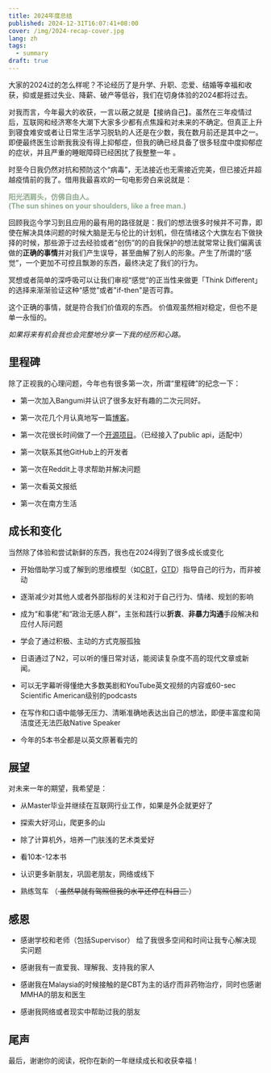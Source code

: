 ```yaml
---
title: 2024年度总结
published: 2024-12-31T16:07:41+08:00
cover: /img/2024-recap-cover.jpg
lang: zh
tags:
  - summary
draft: true
---
```


大家的2024过的怎么样呢？不论经历了是升学、升职、恋爱、结婚等幸福和收获，抑或是捱过失业、降薪、破产等低谷，我们在切身体验的2024都将过去。

对我而言，今年最大的收获，一言以蔽之就是【接纳自己】。虽然在三年疫情过后，互联网和经济寒冬大潮下大家多少都有点焦躁和对未来的不确定。但真正上升到寝食难安或者让日常生活学习脱轨的人还是在少数，我在数月前还是其中之一。即便最终医生诊断我我没有得上抑郁症，但我的确已经具备了很多轻度中度抑郁症的症状，并且严重的睡眠障碍已经困扰了我整整一年 。

时至今日我仍然对抗和预防这个“病毒”，无法接近也无需接近完美，但已接近并超越疫情前的我了。借用我最喜欢的一句电影旁白来说就是：

<strong style="color:#90AA90"> 阳光洒肩头，仿佛自由人。<br> (The sun shines on your shoulders, like a free man.) </strong>

回顾我迄今学习到且应用的最有用的路径就是：我们的想法很多时候并不可靠，即使在解决具体问题的时候大脑是无与伦比的计划机，但在情绪这个大旗左右下做抉择的时候，那些源于过去经验或者“创伤”的的自我保护的想法就常常让我们偏离该做的**正确的事情**并对我们产生误导，甚至曲解了别人的形象。产生了所谓的“感觉”，一个更加不可控且飘渺的东西，最终决定了我们的行为。

冥想或者简单的深呼吸可以让我们审视“感觉”的正当性来做更「Think Different」的选择来渐渐验证这种“感觉”或者"if-then"是否可靠。

这个正确的事情，就是符合我们价值观的东西。 价值观虽然相对稳定，但也不是单一永恒的。

*如果将来有机会我也会完整地分享一下我的经历和心路。*

## 里程碑

除了正视我的心理问题，今年也有很多第一次，所谓“里程碑”的纪念一下：

* 第一次加入Bangumi并认识了很多友好有趣的二次元同好。

* 第一次花几个月认真地写一篇[博客](https://flynncao.uk/posts/translation-group-review/)。

* 第一次花很长时间做了一个[开源项目](https://github.com/flynncao/afanime)。（已经接入了public api，适配中）

* 第一次联系其他GitHub上的开发者

* 第一次在Reddit上寻求帮助并解决问题

* 第一次看英文报纸

* 第一次在南方生活

## 成长和变化

当然除了体验和尝试新鲜的东西，我也在2024得到了很多成长或变化

* 开始借助学习或了解到的思维模型（如[CBT](https://www.goodreads.com/book/show/55742256-cognitive-behavioral-therapy-for-depression)，[GTD](https://m.douban.com/book/subject/1316569/)）指导自己的行为，而非被动

* 逐渐减少对其他人或者外部指标的关注和对于自己行为、情绪、规划的影响

* 成为“和事佬”和“政治无感人群”，主张和践行以**折衷**、**非暴力沟通**手段解决和应付人际问题

* 学会了通过积极、主动的方式克服孤独

* 日语通过了N2，可以听的懂日常对话，能阅读复杂度不高的现代文章或新闻。

* 可以无字幕听得懂绝大多数美剧和YouTube英文视频的内容或60-sec Scientific American级别的podcasts

* 在写作和口语中能够无压力、清晰准确地表达出自己的想法，即便丰富度和简洁度还无法匹敌Native Speaker

* 今年的5本书全都是以英文原著看完的

## 展望

对未来一年的期望，我希望是：

* 从Master毕业并继续在互联网行业工作，如果是外企就更好了

* 探索大好河山，爬更多的山

* 除了计算机外，培养一门肤浅的艺术类爱好

* 看10本-12本书

* 认识更多新朋友，巩固老朋友，网络或线下

* 熟练驾车 （<del> 虽然早就有驾照但我的水平还停在科目三 </del> ）

## 感恩

* 感谢学校和老师（包括Supervisor） 给了我很多空间和时间让我专心解决现实问题

* 感谢我有一直爱我、理解我、支持我的家人

* 感谢我在Malaysia的时候接触的是CBT为主的话疗而非药物治疗，同时也感谢MMHA的朋友和医生

* 感谢我网络或者现实中帮助过我的朋友

## 尾声

最后，谢谢你的阅读，祝你在新的一年继续成长和收获幸福！
